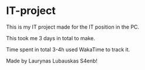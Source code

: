 # IT-project
This is my IT project made for the IT position in the PC.

This took me 3 days in total to make.

Time spent in total 3-4h used WakaTime to track it.

Made by Laurynas Lubauskas S4enb!